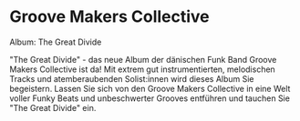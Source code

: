 # Groove Makers Collective

Album: The Great Divide

"The Great Divide" - das neue Album der dänischen Funk Band Groove Makers Collective ist da! Mit extrem gut instrumentierten, melodischen Tracks und atemberaubenden Solist:innen wird dieses Album Sie begeistern. Lassen Sie sich von den Groove Makers Collective in eine Welt voller Funky Beats und unbeschwerter Grooves entführen und tauchen Sie "The Great Divide" ein.